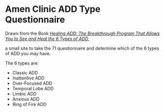 # Amen Clinic ADD Type Questionnaire

Drawn from the Book [_Healing ADD: The Breakthrough Program That Allows You to See and Heal the 6 Types of ADD_](https://www.goodreads.com/book/show/310985.Healing_ADD),

a small site to take the 71 questionnaire and determine which of the 6 types of ADD you may have.

The 6 types are:

- Classic ADD
- Inattentive ADD
- Over-Focused ADD
- Temporal Lobe ADD
- Limbic ADD
- Anxious ADD
- Ring of Fire ADD
